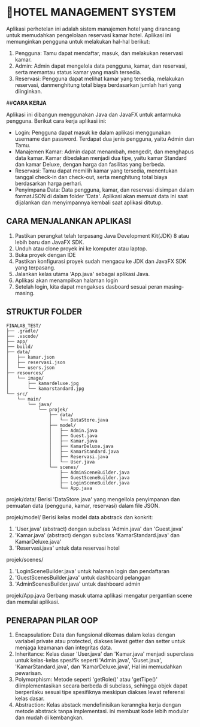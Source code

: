 # 🏨**HOTEL MANAGEMENT SYSTEM**

Aplikasi perhotelan ini adalah sistem manajemen hotel yang dirancang untuk memudahkan pengelolaan reservasi kamar hotel. 
Aplikasi ini memunginkan pengguna untuk melakukan hal-hal berikut:

1. Pengguna: Tamu dapat mendaftar, masuk, dan melakukan reservasi kamar.
2. Admin: Admin dapat mengelola data pengguna, kamar, dan reservasi, serta memantau status kamar yang masih tersedia.
3. Reservasi: Pengguna dapat melihat kamar yang tersedia, melakukan reservasi, danmenghitung total biaya berdasarkan jumlah hari yang diinginkan.

 ##**CARA KERJA**

Aplikasi ini dibangun menggunakan Java dan JavaFX untuk antarmuka pengguna. Berikut cara kerja aplikasi ini:
- Login: Pengguna dapat masuk ke dalam aplikasi menggunakan username dan password. Terdapat dua jenis pengguna, yaitu Admin dan Tamu.
- Manajemen Kamar: Admin dapat menambah, mengedit, dan menghapus data kamar. Kamar dibedakan menjadi dua tipe, yaitu kamar Standard dan kamar Deluxe, dengan harga dan fasilitas yang berbeda.
- Reservasi: Tamu dapat memilih kamar yang tersedia, menentukan tanggal check-in dan check-out, serta menghitung total biaya berdasarkan harga perhari.
- Penyimpana Data: Data pengguna, kamar, dan reservasi disimpan dalam formatJSON di dalam folder 'Data'. Aplikasi akan memuat data ini saat dijalankan dan menyimpannya kembali saat aplikasi ditutup.

## **CARA MENJALANKAN APLIKASI**

1. Pastikan perangkat telah terpasang Java Development Kit(JDK) 8 atau lebih baru dan JavaFX SDK.
2. Unduh atau clone proyek ini ke komputer atau laptop.
3. Buka proyek dengan IDE
4. Pastikan konfigurasi proyek sudah mengacu ke JDK dan JavaFX SDK yang terpasang.
5. Jalankan kelas utama 'App.java' sebagai aplikasi Java.
6. Aplikasi akan menampilkan halaman login
7. Setelah login, kita dapat mengakses dasboard sesuai peran masing-masing.


## **STRUKTUR FOLDER**
```
FINALAB_TEST/
├── .gradle/
├── .vscode/
├── app/
├── build/
├── data/
│   ├── kamar.json
│   ├── reservasi.json
│   └── users.json
├── resources/
│   └── image/
│       ├── kamardeluxe.jpg
│       └── kamarstandard.jpg
└── src/
    └── main/
        └── java/
            └── projek/
                ├── data/
                │   └── DataStore.java
                ├── model/
                │   ├── Admin.java
                │   ├── Guest.java
                │   ├── Kamar.java
                │   ├── KamarDeluxe.java
                │   ├── KamarStandard.java
                │   ├── Reservasi.java
                │   └── User.java
                └── scenes/
                    ├── AdminSceneBuilder.java
                    ├── GuestSceneBuilder.java
                    ├── LoginSceneBuilder.java
                    └── App.java
```

projek/data/
Berisi 'DataStore.java' yang mengellola penyimpanan dan pemuatan data (pengguna, kamar, reservasi) dalam file JSON.

projek/model/
Berisi kelas model data abstrack dan konkrit:
1. 'User.java' (abstract) dengan subclass 'Admin.java' dan 'Guest.java'
2. 'Kamar.java' (abstract) dengan subclass 'KamarStandard.java' dan KamarDeluxe.java'
3. 'Reservasi.java' untuk data reservasi hotel

projek/scenes/
1. 'LoginSceneBuilder.java' untuk halaman login dan pendaftaran
2. 'GuestScenesBuilder.java' untuk dashboard pelanggan
3. 'AdminScenesBuilder.java' untuk dashboard admin

projek/App.java
Gerbang masuk utama aplikasi mengatur pergantian scene dan memulai aplikasi.

## **PENERAPAN PILAR OOP**
1. Encapsulation:
   Data dan fungsional dikemas dalam kelas dengan variabel private atau protected, diakses lewat getter dan setter untuk menjaga keamanan dan integritas data.
2. Inheritance:
   Kelas dasar 'User.java' dan 'Kamar.java' menjadi superclass untuk kelas-kelas spesifik seperti 'Admin.java', 'Guset.java', 'KamarStandard.java', dan 'KamarDeluxe.java', Hal ini memudahkan pewarisan.
3. Polymorphism:
   Metode seperti 'getRole()' atau 'getTipe()' diimplementasikan secara berbeda di subclass, sehingga  objek dapat berperilaku sesuai tipe spesifiknya meskipun diakses lewat referensi kelas dasar.
4. Abstraction:
   Kelas abstack mendefinisikan keranngka kerja dengan metode abstrack tanpa implementasi. ini membuat kode lebih modular dan mudah di kembangkan.


